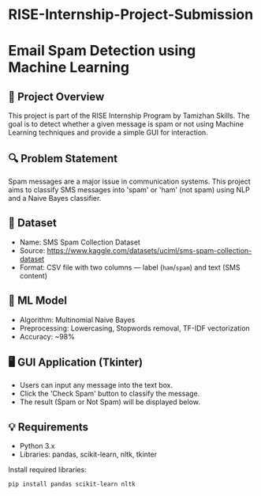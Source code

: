 # RISE-Internship-Project-Submission
# Email Spam Detection using Machine Learning

## 📌 Project Overview
This project is part of the RISE Internship Program by Tamizhan Skills. The goal is to detect whether a given message is spam or not using Machine Learning techniques and provide a simple GUI for interaction.

## 🔍 Problem Statement
Spam messages are a major issue in communication systems. This project aims to classify SMS messages into 'spam' or 'ham' (not spam) using NLP and a Naive Bayes classifier.

## 📁 Dataset
- Name: SMS Spam Collection Dataset
- Source: https://www.kaggle.com/datasets/uciml/sms-spam-collection-dataset
- Format: CSV file with two columns — label (`ham`/`spam`) and text (SMS content)

## 🧠 ML Model
- Algorithm: Multinomial Naive Bayes
- Preprocessing: Lowercasing, Stopwords removal, TF-IDF vectorization
- Accuracy: ~98%

## 🖥 GUI Application (Tkinter)
- Users can input any message into the text box.
- Click the 'Check Spam' button to classify the message.
- The result (Spam or Not Spam) will be displayed below.

## 💡 Requirements
- Python 3.x
- Libraries: pandas, scikit-learn, nltk, tkinter

Install required libraries:
```bash
pip install pandas scikit-learn nltk
